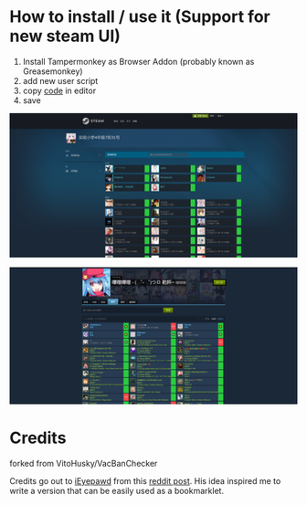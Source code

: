 # How to install / use it (Support for new steam UI)
1. Install Tampermonkey as Browser Addon (probably known as Greasemonkey)
2. add new user script
3. copy [code](https://raw.githubusercontent.com/MUedsa/VacBanChecker/master/VacBanChecker.js) in editor
4. save

![friend-example](https://raw.githubusercontent.com/MUedsa/VacBanChecker/master/friend-example.png)

![group-example](https://github.com/MUedsa/VacBanChecker/blob/master/group-example.png?raw=true)

# Credits

forked from VitoHusky/VacBanChecker

Credits go out to [iEyepawd](http://www.reddit.com/user/iEyepawd) from this [reddit post](http://www.reddit.com/r/GlobalOffensive/comments/348292/i_made_a_userscript_to_easily_show_vac_bans_on/). His idea inspired me to write a version that can be easily used as a bookmarklet.
